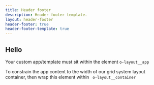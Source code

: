 ```yaml
---
title: Header footer
description: Header footer template.
layout: header-footer
header-footer: true
header-footer-template: true
---
```


## Hello

Your custom app/template must sit within the element `o-layout__app`

To constrain the app content to the width of our grid system layout container, then wrap this element within ` o-layout__container`

